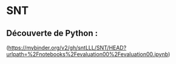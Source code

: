 # SNT
## Découverte de Python :
(https://mybinder.org/v2/gh/sntLLL/SNT/HEAD?urlpath=%2Fnotebooks%2Fevaluation00%2Fevaluation00.ipynb)
